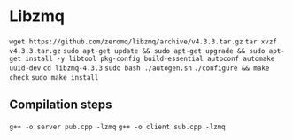 # Libzmq

`wget https://github.com/zeromq/libzmq/archive/v4.3.3.tar.gz`
`tar xvzf v4.3.3.tar.gz`
`sudo apt-get update && sudo apt-get upgrade && sudo apt-get install -y libtool pkg-config build-essential autoconf automake uuid-dev`
`cd libzmq-4.3.3`
`sudo bash ./autogen.sh`
`./configure && make check`
`sudo make install`

## Compilation steps

`g++ -o server pub.cpp -lzmq`
`g++ -o client sub.cpp -lzmq`
